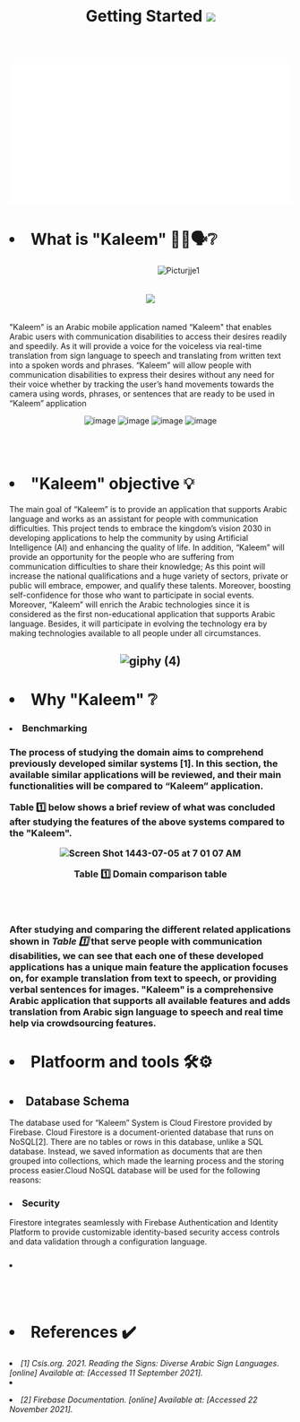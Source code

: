 <br> 


<h1 align="center">  Getting Started <img src="https://raw.githubusercontent.com/iampavangandhi/iampavangandhi/master/gifs/Hi.gif" width="50px">  </h1> 

<br> <br>

<p align="center">
<img src="./dash.svg" alt="" /> </p>
<h1> <li> What is "Kaleem" 👂🏻🗣❔  </li> </h1>
 <p align="center">
<img width="500" alt="Picturjje1" src="https://user-images.githubusercontent.com/59771760/150033082-fb278dc9-cfd3-4882-b443-77b60a497401.png" style="margin-left: 100px;">
 <br> <br> <br>  

 <a href="https://twitter.com/intent/follow?screen_name=Kaleemapp&tw_p=followbutton">
  <img src="https://img.shields.io/twitter/follow/Kaleemapp?label=%40Kaleemapp&style=social"> </a>
  <br><br>
 
</p>
<p>
 "Kaleem" is an Arabic mobile application named “Kaleem" that enables Arabic users with communication
disabilities to access their desires readily and speedily. As it will provide a voice for
the voiceless via real-time translation from sign language to speech and translating
from written text into a spoken words and phrases. “Kaleem” will allow people with
communication disabilities to express their desires without any need for their voice
whether by tracking the user’s hand movements towards the camera using words,
phrases, or sentences that are ready to be used in “Kaleem” application
   </p>
<p align="center">
<img width="149" alt="image" src="https://user-images.githubusercontent.com/59771760/165963577-fa8136e5-f422-4964-ad2a-5f0cf9a36e90.png">

 <img width="149" alt="image" src="https://user-images.githubusercontent.com/59771760/165963312-3afe2509-d712-4d0b-b7d9-88f85ccd0ec2.png">
<img width="150" alt="image" src="https://user-images.githubusercontent.com/59771760/165963338-dc2d6be4-bd23-4085-b59c-6ed470a5db20.png">
<img width="152" alt="image" src="https://user-images.githubusercontent.com/59771760/165963375-6b958b15-51c3-4cb4-992c-ea15eb91248a.png">

</p>

  <br> <br>
  
  <h1> <li> "Kaleem" objective 💡 </li> </h1>
  <p> The main goal of “Kaleem” is to provide an application that supports Arabic
language and works as an assistant for people with communication difficulties.
This project tends to embrace the kingdom’s vision 2030 in developing applications to
help the community by using Artificial Intelligence (AI) and enhancing the quality of
life.
In addition, “Kaleem” will provide an opportunity for the people who are suffering
from communication difficulties to share their knowledge; As this point will increase
the national qualifications and a huge variety of sectors, private or public will embrace,
empower, and qualify these talents. Moreover, boosting self-confidence for those who
want to participate in social events.
Moreover, “Kaleem” will enrich the Arabic technologies since it is considered as the
first non-educational application that supports Arabic language. Besides, it will
participate in evolving the technology era by making technologies available to all
people under all circumstances. </p>

<h2 align="center">
 
![giphy (4)](https://user-images.githubusercontent.com/59771760/150480555-ccd752b8-1fff-4d65-897b-452b1d140e52.gif)

</h2>
<h1> <li> Why "Kaleem" ❔ </li> </h1>
<h3> <li> Benchmarking </li> <h3>
<p> The process of studying the domain aims to comprehend previously developed
similar systems [1]. In this section, the available similar applications will be reviewed,
 and their main functionalities will be compared to “Kaleem” application. </p>

<p> Table 1️⃣ below shows a brief review of what was concluded after studying the features
of the above systems compared to the "Kaleem". </p>
<p align="center">
<img width="598" alt="Screen Shot 1443-07-05 at 7 01 07 AM" src="https://user-images.githubusercontent.com/59771760/152667262-1e61c1c2-2c74-4514-bae8-8d2ede44b472.png"> </p>
<p align="center">
Table 1️⃣ Domain comparison table</p>
 
 <br><br>
 
 <p> After studying and comparing the different related applications shown in <b> <i> Table 1️⃣ </i> </b> that
serve people with communication disabilities, we can see that each one of these developed
applications has a unique main feature the application focuses on, for example translation
from text to speech, or providing verbal sentences for images.
"Kaleem" is a comprehensive Arabic application that supports all available features and
adds translation from Arabic sign language to speech and real time help via crowdsourcing
  features. </p>
 
 
 <h1> <li> Platfoorm and tools 🛠⚙️ </li> </h1>
 
 <h2> <li> Database Schema </li> </h2>
 <p> The database used for “Kaleem” System is Cloud Firestore provided by Firebase. Cloud Firestore is a document-oriented database that runs on NoSQL[2]. There are no tables or rows in this database, unlike a SQL database. Instead, we saved information as documents that are then grouped into collections, which made the learning process and the storing process easier.Cloud NoSQL database will be used for the following reasons:
</p>
  <h3> <li> Security</li> </h3>
 <p> 
Firestore integrates seamlessly with Firebase Authentication and Identity Platform to
provide customizable identity-based security access controls and data validation through
a configuration language.</p>
 
   <h3> <li> </li> </h3>
 
 
  <br><br>
<h1> <li>References ✔️</li> </h1> 
 
 <p>  <li> <i> [1] Csis.org. 2021. Reading the Signs: Diverse Arabic Sign Languages. [online]
Available at: <https://www.csis.org/analysis/reading-signs-diverse-arabic-signlanguages-0> [Accessed 11 September 2021]. </i>  <li> </p>
  
<p>  <li> <i> [2]  Firebase Documentation. [online] Available at: <https://firebase.google.com/docs/firestore> [Accessed 22 November 2021]. </i>
</li></p>

